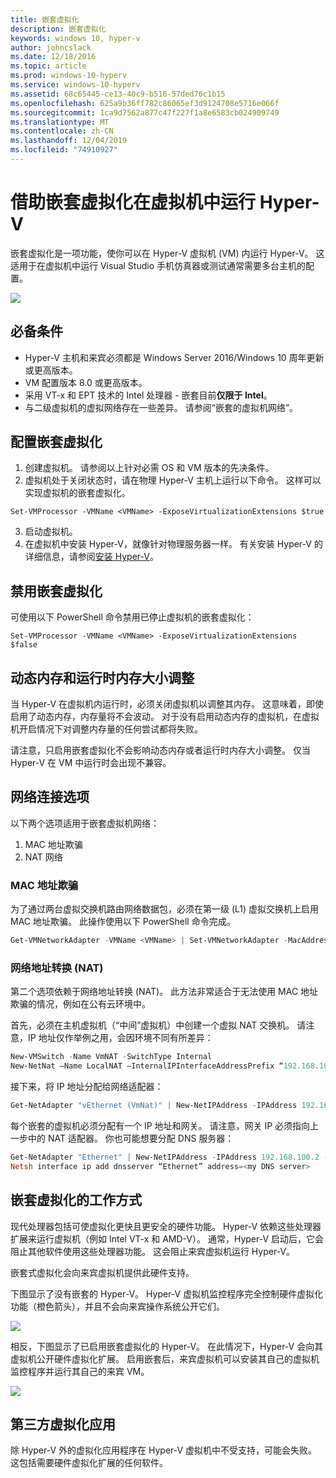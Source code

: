 ```yaml
---
title: 嵌套虚拟化
description: 嵌套虚拟化
keywords: windows 10, hyper-v
author: johncslack
ms.date: 12/18/2016
ms.topic: article
ms.prod: windows-10-hyperv
ms.service: windows-10-hyperv
ms.assetid: 68c65445-ce13-40c9-b516-57ded76c1b15
ms.openlocfilehash: 625a9b36ff782c86065ef3d9124708e5716e066f
ms.sourcegitcommit: 1ca9d7562a877c47f227f1a8e6583cb024909749
ms.translationtype: MT
ms.contentlocale: zh-CN
ms.lasthandoff: 12/04/2019
ms.locfileid: "74910927"
---
```

# <a name="run-hyper-v-in-a-virtual-machine-with-nested-virtualization"></a>借助嵌套虚拟化在虚拟机中运行 Hyper-V

嵌套虚拟化是一项功能，使你可以在 Hyper-V 虚拟机 (VM) 内运行 Hyper-V。 这适用于在虚拟机中运行 Visual Studio 手机仿真器或测试通常需要多台主机的配置。

![](./media/HyperVNesting.png)

## <a name="prerequisites"></a>必备条件

* Hyper-V 主机和来宾必须都是 Windows Server 2016/Windows 10 周年更新或更高版本。
* VM 配置版本 8.0 或更高版本。
* 采用 VT-x 和 EPT 技术的 Intel 处理器 - 嵌套目前**仅限于 Intel**。
* 与二级虚拟机的虚拟网络存在一些差异。 请参阅“嵌套的虚拟机网络”。


## <a name="configure-nested-virtualization"></a>配置嵌套虚拟化

1. 创建虚拟机。 请参阅以上针对必需 OS 和 VM 版本的先决条件。
2. 虚拟机处于关闭状态时，请在物理 Hyper-V 主机上运行以下命令。 这样可以实现虚拟机的嵌套虚拟化。

```
Set-VMProcessor -VMName <VMName> -ExposeVirtualizationExtensions $true
```
3. 启动虚拟机。
4. 在虚拟机中安装 Hyper-V，就像针对物理服务器一样。 有关安装 Hyper-V 的详细信息，请参阅[安装 Hyper-V](../quick-start/enable-hyper-v.md)。

## <a name="disable-nested-virtualization"></a>禁用嵌套虚拟化
可使用以下 PowerShell 命令禁用已停止虚拟机的嵌套虚拟化：
```
Set-VMProcessor -VMName <VMName> -ExposeVirtualizationExtensions $false
```

## <a name="dynamic-memory-and-runtime-memory-resize"></a>动态内存和运行时内存大小调整
当 Hyper-V 在虚拟机内运行时，必须关闭虚拟机以调整其内存。 这意味着，即使启用了动态内存，内存量将不会波动。 对于没有启用动态内存的虚拟机，在虚拟机开启情况下对调整内存量的任何尝试都将失败。 

请注意，只启用嵌套虚拟化不会影响动态内存或者运行时内存大小调整。 仅当 Hyper-V 在 VM 中运行时会出现不兼容。

## <a name="networking-options"></a>网络连接选项

以下两个选项适用于嵌套虚拟机网络： 

1. MAC 地址欺骗
2. NAT 网络

### <a name="mac-address-spoofing"></a>MAC 地址欺骗
为了通过两台虚拟交换机路由网络数据包，必须在第一级 (L1) 虚拟交换机上启用 MAC 地址欺骗。 此操作使用以下 PowerShell 命令完成。

``` PowerShell
Get-VMNetworkAdapter -VMName <VMName> | Set-VMNetworkAdapter -MacAddressSpoofing On
```

### <a name="network-address-translation-nat"></a>网络地址转换 (NAT)
第二个选项依赖于网络地址转换 (NAT)。 此方法非常适合于无法使用 MAC 地址欺骗的情况，例如在公有云环境中。

首先，必须在主机虚拟机（“中间”虚拟机）中创建一个虚拟 NAT 交换机。 请注意，IP 地址仅作举例之用，会因环境不同有所差异：

``` PowerShell
New-VMSwitch -Name VmNAT -SwitchType Internal
New-NetNat –Name LocalNAT –InternalIPInterfaceAddressPrefix “192.168.100.0/24”
```

接下来，将 IP 地址分配给网络适配器：

``` PowerShell
Get-NetAdapter "vEthernet (VmNat)" | New-NetIPAddress -IPAddress 192.168.100.1 -AddressFamily IPv4 -PrefixLength 24
```

每个嵌套的虚拟机必须分配有一个 IP 地址和网关。 请注意，网关 IP 必须指向上一步中的 NAT 适配器。 你也可能想要分配 DNS 服务器：

``` PowerShell
Get-NetAdapter "Ethernet" | New-NetIPAddress -IPAddress 192.168.100.2 -DefaultGateway 192.168.100.1 -AddressFamily IPv4 -PrefixLength 24
Netsh interface ip add dnsserver “Ethernet” address=<my DNS server>
```

## <a name="how-nested-virtualization-works"></a>嵌套虚拟化的工作方式

现代处理器包括可使虚拟化更快且更安全的硬件功能。 Hyper-V 依赖这些处理器扩展来运行虚拟机（例如 Intel VT-x 和 AMD-V）。 通常，Hyper-V 启动后，它会阻止其他软件使用这些处理器功能。  这会阻止来宾虚拟机运行 Hyper-V。

嵌套式虚拟化会向来宾虚拟机提供此硬件支持。

下图显示了没有嵌套的 Hyper-V。  Hyper-V 虚拟机监控程序完全控制硬件虚拟化功能（橙色箭头），并且不会向来宾操作系统公开它们。

![](./media/HVNoNesting.PNG)

相反，下图显示了已启用嵌套虚拟化的 Hyper-V。 在此情况下，Hyper-V 会向其虚拟机公开硬件虚拟化扩展。 启用嵌套后，来宾虚拟机可以安装其自己的虚拟机监控程序并运行其自己的来宾 VM。

![](./media/HVNesting.png)

## <a name="3rd-party-virtualization-apps"></a>第三方虚拟化应用

除 Hyper-V 外的虚拟化应用程序在 Hyper-V 虚拟机中不受支持，可能会失败。 这包括需要硬件虚拟化扩展的任何软件。
